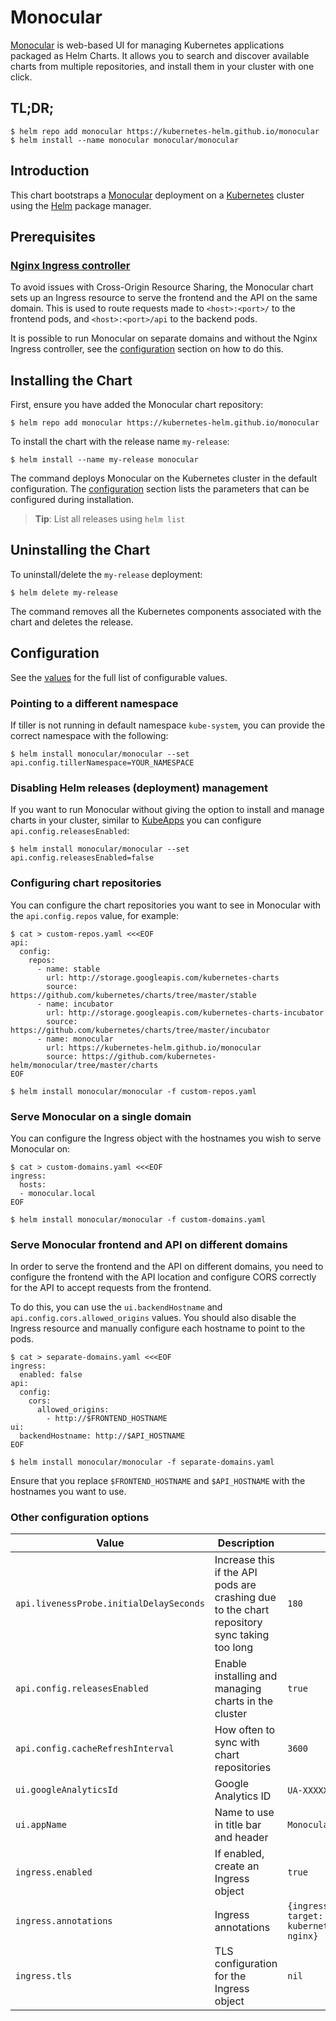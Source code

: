 # Monocular

[Monocular](https://github.com/kubernetes-helm/monocular) is web-based UI for managing Kubernetes applications packaged as Helm Charts. It allows you to search and discover available charts from multiple repositories, and install them in your cluster with one click.

## TL;DR;

```console
$ helm repo add monocular https://kubernetes-helm.github.io/monocular
$ helm install --name monocular monocular/monocular
```

## Introduction

This chart bootstraps a [Monocular](https://github.com/kubernetes-helm/monocular) deployment on a [Kubernetes](http://kubernetes.io) cluster using the [Helm](https://helm.sh) package manager.

## Prerequisites

### [Nginx Ingress controller](https://github.com/kubernetes/ingress)

To avoid issues with Cross-Origin Resource Sharing, the Monocular chart sets up an Ingress resource to serve the frontend and the API on the same domain. This is used to route requests made to `<host>:<port>/` to the frontend pods, and `<host>:<port>/api` to the backend pods.

It is possible to run Monocular on separate domains and without the Nginx Ingress controller, see the [configuration](#serve-monocular-frontend-and-api-on-different-domains) section on how to do this.

## Installing the Chart

First, ensure you have added the Monocular chart repository:

```console
$ helm repo add monocular https://kubernetes-helm.github.io/monocular
```

To install the chart with the release name `my-release`:

```console
$ helm install --name my-release monocular
```

The command deploys Monocular on the Kubernetes cluster in the default configuration. The [configuration](#configuration) section lists the parameters that can be configured during installation.

> **Tip**: List all releases using `helm list`

## Uninstalling the Chart

To uninstall/delete the `my-release` deployment:

```console
$ helm delete my-release
```

The command removes all the Kubernetes components associated with the chart and deletes the release.

## Configuration

See the [values](values.yaml) for the full list of configurable values.


### Pointing to a different namespace

If tiller is not running in default namespace `kube-system`, you can provide the correct namespace with the following:

```console
$ helm install monocular/monocular --set api.config.tillerNamespace=YOUR_NAMESPACE
```

### Disabling Helm releases (deployment) management

If you want to run Monocular without giving the option to install and manage charts in your cluster, similar to [KubeApps](https://kubeapps.com) you can configure `api.config.releasesEnabled`:

```console
$ helm install monocular/monocular --set api.config.releasesEnabled=false
```

### Configuring chart repositories

You can configure the chart repositories you want to see in Monocular with the `api.config.repos` value, for example:

```console
$ cat > custom-repos.yaml <<<EOF
api:
  config:
    repos:
      - name: stable
        url: http://storage.googleapis.com/kubernetes-charts
        source: https://github.com/kubernetes/charts/tree/master/stable
      - name: incubator
        url: http://storage.googleapis.com/kubernetes-charts-incubator
        source: https://github.com/kubernetes/charts/tree/master/incubator
      - name: monocular
        url: https://kubernetes-helm.github.io/monocular
        source: https://github.com/kubernetes-helm/monocular/tree/master/charts
EOF

$ helm install monocular/monocular -f custom-repos.yaml
```

### Serve Monocular on a single domain

You can configure the Ingress object with the hostnames you wish to serve Monocular on:

```console
$ cat > custom-domains.yaml <<<EOF
ingress:
  hosts:
  - monocular.local
EOF

$ helm install monocular/monocular -f custom-domains.yaml
```

### Serve Monocular frontend and API on different domains

In order to serve the frontend and the API on different domains, you need to configure the frontend with the API location and configure CORS correctly for the API to accept requests from the frontend.

To do this, you can use the `ui.backendHostname` and `api.config.cors.allowed_origins` values. You should also disable the Ingress resource and manually configure each hostname to point to the pods.

```console
$ cat > separate-domains.yaml <<<EOF
ingress:
  enabled: false
api:
  config:
    cors:
      allowed_origins:
        - http://$FRONTEND_HOSTNAME
ui:
  backendHostname: http://$API_HOSTNAME
EOF

$ helm install monocular/monocular -f separate-domains.yaml
```

Ensure that you replace `$FRONTEND_HOSTNAME` and `$API_HOSTNAME` with the hostnames you want to use.

### Other configuration options

| Value                                   | Description                                                                                 | Default                                                                         |
|-----------------------------------------|---------------------------------------------------------------------------------------------|---------------------------------------------------------------------------------|
| `api.livenessProbe.initialDelaySeconds` | Increase this if the API pods are crashing due to the chart repository sync taking too long | `180`                                                                           |
| `api.config.releasesEnabled`            | Enable installing and managing charts in the cluster                                        | `true`                                                                          |
| `api.config.cacheRefreshInterval`       | How often to sync with chart repositories                                                   | `3600`                                                                          |
| `ui.googleAnalyticsId`                  | Google Analytics ID                                                                         | `UA-XXXXXX-X` (unset)                                                           |
| `ui.appName`                            | Name to use in title bar and header                                                         | `Monocular`                                                                     |
| `ingress.enabled`                       | If enabled, create an Ingress object                                                        | `true`                                                                          |
| `ingress.annotations`                   | Ingress annotations                                                                         | `{ingress.kubernetes.io/rewrite-target: /, kubernetes.io/ingress.class: nginx}` |
| `ingress.tls`                           | TLS configuration for the Ingress object                                                    | `nil`                                                                           |
